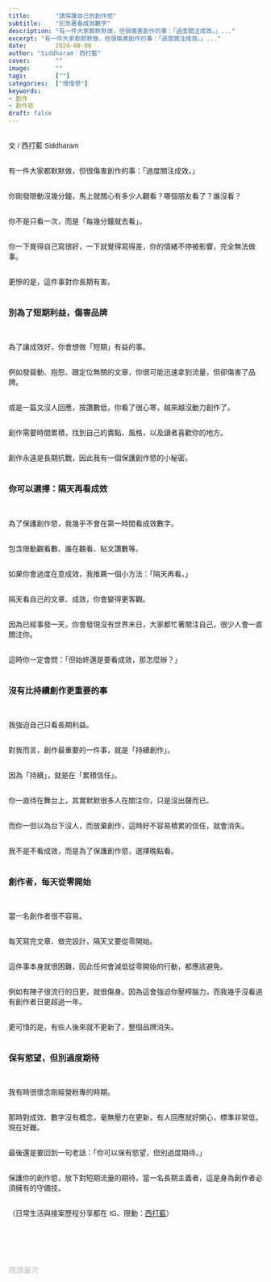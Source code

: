 ```yaml
---
title:       "請保護自己的創作慾"
subtitle:    "別急著看成效數字"
description: "有一件大家都默默做，但很傷害創作的事：「過度關注成效。」..."
excerpt: "有一件大家都默默做，但很傷害創作的事：「過度關注成效。」..."
date:        2024-08-08
author: "Siddharam｜西打藍"
cover:       ""
image:       ""
tags:        [""]
categories:  ["慢慢想"]
keywords:
- 創作
- 創作慾
draft: false
---
```


<article style="font-family: 'Noto Sans TC', '微軟正黑體', sans-serif; font-weight: 300;">

<br>文 / 西打藍 Siddharam<br><br>

有一件大家都默默做，但很傷害創作的事：「過度關注成效。」<br><br>

你剛發限動沒幾分鐘，馬上就關心有多少人觀看？哪個朋友看了？誰沒看？<br><br>

你不是只看一次，而是「每幾分鐘就去看」。<br><br>

你一下覺得自己寫很好，一下就覺得寫得差，你的情緒不停被影響，完全無法做事。<br><br>

更慘的是，這件事對你長期有害。<br><br>


<h3 class="article-h1-color">別為了短期利益，傷害品牌</h3><br>

為了讓成效好，你會想做「短期」有益的事。<br><br>

例如發聳動、抱怨、跟定位無關的文章，你很可能迅速拿到流量，但卻傷害了品牌。<br><br>

或是一篇文沒人回應，按讚數低，你看了很心寒，越來越沒動力創作了。<br><br>

創作需要時間累積，找到自己的賣點、風格，以及讀者喜歡你的地方。<br><br>

創作永遠是長期抗戰，因此我有一個保護創作慾的小秘密。<br><br>


<h3 class="article-h1-color">你可以選擇：隔天再看成效</h3><br>

為了保護創作慾，我幾乎不會在第一時間看成效數字。<br><br>

包含限動觀看數、誰在觀看、貼文讚數等。<br><br>

如果你會過度在意成效，我推薦一個小方法：「隔天再看。」<br><br>

隔天看自己的文章、成效，你會變得更客觀。<br><br>

因為已經事發一天，你會發現沒有世界末日，大家都忙著關注自己，很少人會一直關注你。<br><br>

這時你一定會問：「但始終還是要看成效，那怎麼辦？」<br><br>


<h3 class="article-h1-color">沒有比持續創作更重要的事</h3><br>

我強迫自己只看長期利益。<br><br>

對我而言，創作最重要的一件事，就是「持續創作」。<br><br>

因為「持續」，就是在「累積信任」。<br><br>

你一直待在舞台上，其實默默很多人在關注你，只是沒出聲而已。<br><br>

而你一但以為台下沒人，而放棄創作，這時好不容易積累的信任，就會消失。<br><br>

我不是不看成效，而是為了保護創作慾，選擇晚點看。<br><br>


<h3 class="article-h1-color">創作者，每天從零開始</h3><br>

當一名創作者很不容易。<br><br>

每天寫完文章、做完設計，隔天又要從零開始。<br><br>

這件事本身就很困難，因此任何會減低從零開始的行動，都應該避免。<br><br>

例如有陣子很流行的日更，就很傷身。因為這會強迫你壓榨腦力，而我幾乎沒看過有創作者日更超過一年。<br><br>

更可惜的是，有些人後來就不更新了，整個品牌消失。<br><br>


<h3 class="article-h1-color">保有慾望，但別過度期待</h3><br>

我有時很懷念剛經營粉專的時期。<br><br>

那時對成效、數字沒有概念，毫無壓力在更新，有人回應就好開心，標準非常低，現在好難。<br><br>

最後還是要回到一句老話：「你可以保有慾望，但別過度期待。」<br><br>

保護你的創作慾，放下對短期流量的期待，當一名長期主義者，這是身為創作者必須擁有的守備技。<br><br>



<!-- <h3 class="article-h1-color"></h3><br>

策略是，持續寫作，別停下來
等到比較能客觀看數據，再來判斷要寫哪些文更好
哪些文沒流量，但能累積，就繼續做垂直佈局
哪些文是增加觸及，偶爾可以寫 -->




<!-- 
<!-- 案例 > 證明案例 > 壞處 > 怎麼改變（列步驟） > 結語總結金句 -->


（日常生活與接案歷程分享都在 IG、限動：<a href="https://www.instagram.com/sidd.blue/" target="_blank">西打藍</a>）<br><br>

<!-- <h3 class="article-h1-color"></h3><br> -->





<br><br><br>

</article>

<div style="color: #bfbfbf; font-size: 15px;" id="busuanzi_container_page_pv">
  閱讀量<span id="busuanzi_value_page_pv"></span>次
</div>

<script src="../../js/post.js"></script>
